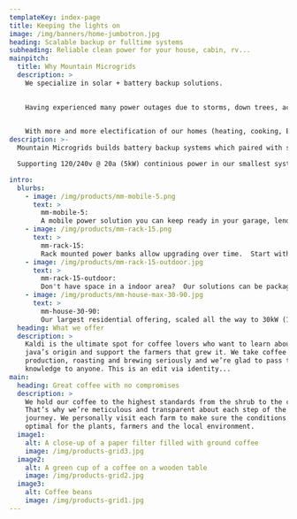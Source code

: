 ```yaml
---
templateKey: index-page
title: Keeping the lights on
image: /img/banners/home-jumbotron.jpg
heading: Scalable backup or fulltime systems
subheading: Reliable clean power for your house, cabin, rv...
mainpitch:
  title: Why Mountain Microgrids
  description: >
    We specialize in solar + battery backup solutions.

    
    Having experienced many power outages due to storms, down trees, accidents, power safety shutoffs, planned shutoffs for electrical pole and tree work (6x 8hr outages in 2022 alone)...  We realized there have to be better options than working out of the local coffee shop or putting up with backup gas generator noise/smells/cost.  

    
    With more and more electification of our homes (heating, cooking, EVs), we need reliable power to be comfortable, especially during a storm or emergency situation.
description: >-
  Mountain Microgrids builds battery backup systems which paired with solar and or mobile gas generators can help you weather any outage.  Systems can be scaled up provide backup power from hours to days/weeks offgrid... keeping your food cold, lights on, wifi, tv, cooking, all your modern conviences running.  

  Supporting 120/240v @ 20a (5kW) continious power in our smallest systems... running power tools, starting fridge/freezer/hvac compressors is no problem.

intro:
  blurbs:
    - image: /img/products/mm-mobile-5.png
      text: >
        mm-mobile-5:
        A mobile power solution you can keep ready in your garage, lend to a neighbor, or take with you to an off-grid cabin.
    - image: /img/products/mm-rack-15.png
      text: >
        mm-rack-15:
        Rack mounted power banks allow upgrading over time.  Start with 5kW power, 5kWh batteries and expand up to 15kWh batteries.  Multiple MM-racks can be parallized to scale up further.
    - image: /img/products/mm-rack-15-outdoor.jpg
      text: >
        mm-rack-15-outdoor:
        Don't have space in a indoor area?  Our solutions can be packaged in NEMA 3R enclosures.  Nearly all systems are capable of gas generator charging and remote autostart/stop with specific generator models. (gen optimizer)
    - image: /img/products/mm-house-max-30-90.jpg
      text: >
        mm-house-30-90: 
        Our largest residential offering, scaled all the way to 30kW (125a) continious power, 180kWh battery storage.  This package can backup very large homes or multiple structures on your property. As well as enable TOU load shifting, and 
  heading: What we offer
  description: >
    Kaldi is the ultimate spot for coffee lovers who want to learn about their
    java’s origin and support the farmers that grew it. We take coffee
    production, roasting and brewing seriously and we’re glad to pass that
    knowledge to anyone. This is an edit via identity...
main:
  heading: Great coffee with no compromises
  description: >
    We hold our coffee to the highest standards from the shrub to the cup.
    That’s why we’re meticulous and transparent about each step of the coffee’s
    journey. We personally visit each farm to make sure the conditions are
    optimal for the plants, farmers and the local environment.
  image1:
    alt: A close-up of a paper filter filled with ground coffee
    image: /img/products-grid3.jpg
  image2:
    alt: A green cup of a coffee on a wooden table
    image: /img/products-grid2.jpg
  image3:
    alt: Coffee beans
    image: /img/products-grid1.jpg
---
```

